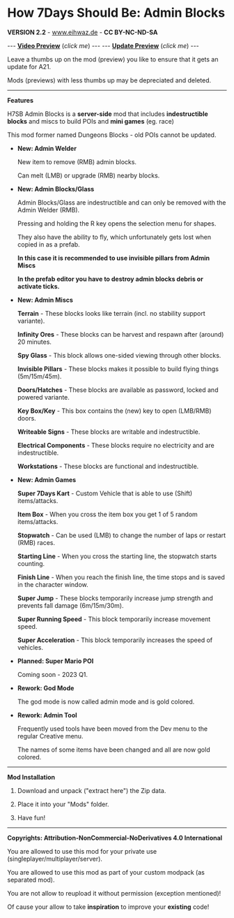 # How 7Days Should Be: Admin Blocks

**VERSION 2.2** - www.eihwaz.de - **CC BY-NC-ND-SA**

--- [**Video Preview**](https://www.youtube.com/watch?v=a8hCShdfkiw) (*click me*) ---
--- [**Update Preview**](https://www.youtube.com/watch?v=SDKjuwyY5Mk) (*click me*) ---

Leave a thumbs up on the mod (preview) you like to ensure that it gets an update for A21.

Mods (previews) with less thumbs up may be depreciated and deleted.

--- --- --- --- --- --- --- --- ---

**Features**

H7SB Admin Blocks is a **server-side** mod that includes **indestructible blocks** and miscs to build POIs and **mini games** (eg. race)

This mod former named Dungeons Blocks - old POIs cannot be updated.

* **New: Admin Welder**
	
	New item to remove (RMB) admin blocks.
	
	Can melt (LMB) or upgrade (RMB) nearby blocks.

* **New: Admin Blocks/Glass**

	Admin Blocks/Glass are indestructible and can only be removed with the Admin Welder (RMB).
	
	Pressing and holding the R key opens the selection menu for shapes.
	
	They also have the ability to fly, which unfortunately gets lost when copied in as a prefab.

	**In this case it is recommended to use invisible pillars from Admin Miscs**
	
	**In the prefab editor you have to destroy admin blocks debris or activate ticks.**
	
* **New: Admin Miscs**

	**Terrain** - These blocks looks like terrain (incl. no stability support variante).
	
	**Infinity Ores** - These blocks can be harvest and respawn after (around) 20 minutes.

	**Spy Glass** - This block allows one-sided viewing through other blocks.
	
	**Invisible Pillars** - These blocks makes it possible to build flying things (5m/15m/45m).
	
	**Doors/Hatches** - These blocks are available as password, locked and powered variante.
	
	**Key Box/Key** - This box contains the (new) key to open (LMB/RMB) doors.
	
	**Writeable Signs** - These blocks are writable and indestructible.
	
	**Electrical Components** - These blocks require no electricity and are indestructible.
	
	**Workstations** - These blocks are functional and indestructible. 
	
* **New: Admin Games**
	
	**Super 7Days Kart** - Custom Vehicle that is able to use (Shift) items/attacks.
	
	**Item Box** - When you cross the item box you get 1 of 5 random items/attacks.

	**Stopwatch** - Can be used (LMB) to change the number of laps or restart (RMB) races.

	**Starting Line** - When you cross the starting line, the stopwatch starts counting.
	
	**Finish Line** - When you reach the finish line, the time stops and is saved in the character window.
	
	**Super Jump** - These blocks temporarily increase jump strength and prevents fall damage (6m/15m/30m).
	
	**Super Running Speed** - This block temporarily increase movement speed.
	
	**Super Acceleration** - This block temporarily increases the speed of vehicles.
	
* **Planned: Super Mario POI**
	
	Coming soon - 2023 Q1.

* **Rework: God Mode**
	
	The god mode is now called admin mode and is gold colored.

* **Rework: Admin Tool**

	Frequently used tools have been moved from the Dev menu to the regular Creative menu.

	The names of some items have been changed and all are now gold colored. 

--- --- --- --- --- --- --- --- ---

**Mod Installation**

1. Download and unpack ("extract here") the Zip data.

2. Place it into your "Mods" folder.

3. Have fun!

--- --- --- --- --- --- --- --- ---

**Copyrights: Attribution-NonCommercial-NoDerivatives 4.0 International**

You are allowed to use this mod for your private use (singleplayer/multiplayer/server).

You are allowed to use this mod as part of your custom modpack (as separated mod).

You are not allow to reupload it without permission (exception mentioned)!

Of cause your allow to take **inspiration** to improve your **existing** code!
